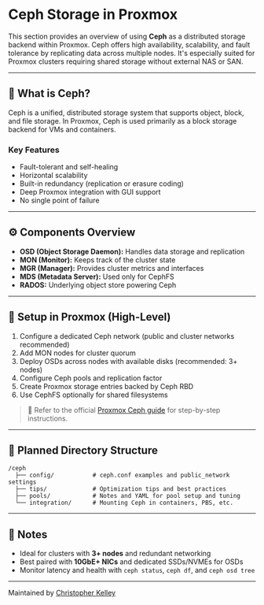 # Ceph Storage in Proxmox

This section provides an overview of using **Ceph** as a distributed storage backend within Proxmox. Ceph offers high availability, scalability, and fault tolerance by replicating data across multiple nodes. It's especially suited for Proxmox clusters requiring shared storage without external NAS or SAN.

---

## 🧱 What is Ceph?
Ceph is a unified, distributed storage system that supports object, block, and file storage. In Proxmox, Ceph is used primarily as a block storage backend for VMs and containers.

### Key Features
- Fault-tolerant and self-healing
- Horizontal scalability
- Built-in redundancy (replication or erasure coding)
- Deep Proxmox integration with GUI support
- No single point of failure

---

## ⚙️ Components Overview
- **OSD (Object Storage Daemon):** Handles data storage and replication
- **MON (Monitor):** Keeps track of the cluster state
- **MGR (Manager):** Provides cluster metrics and interfaces
- **MDS (Metadata Server):** Used only for CephFS
- **RADOS:** Underlying object store powering Ceph

---

## 🔧 Setup in Proxmox (High-Level)
1. Configure a dedicated Ceph network (public and cluster networks recommended)
2. Add MON nodes for cluster quorum
3. Deploy OSDs across nodes with available disks (recommended: 3+ nodes)
4. Configure Ceph pools and replication factor
5. Create Proxmox storage entries backed by Ceph RBD
6. Use CephFS optionally for shared filesystems

> 📘 Refer to the official [Proxmox Ceph guide](https://pve.proxmox.com/wiki/Ceph_Server) for step-by-step instructions.

---

## 📁 Planned Directory Structure
```
/ceph
  ├── config/           # ceph.conf examples and public_network settings
  ├── tips/             # Optimization tips and best practices
  ├── pools/            # Notes and YAML for pool setup and tuning
  └── integration/      # Mounting Ceph in containers, PBS, etc.
```

---

## 📝 Notes
- Ideal for clusters with **3+ nodes** and redundant networking
- Best paired with **10GbE+ NICs** and dedicated SSDs/NVMEs for OSDs
- Monitor latency and health with `ceph status`, `ceph df`, and `ceph osd tree`

---

Maintained by [Christopher Kelley](https://github.com/ghostkellz)
